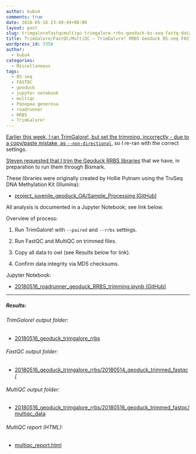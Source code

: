 ```yaml
---
author: kubu4
comments: true
date: 2018-05-16 23:49:49+00:00
layout: post
slug: trimgalorefastqcmultiqc-trimgalore-rrbs-geoduck-bs-seq-fastq-data-directional
title: TrimGalore/FastQC/MultiQC – TrimGalore! RRBS Geoduck BS-seq FASTQ data (directional)
wordpress_id: 3358
author:
  - kubu4
categories:
  - Miscellaneous
tags:
  - BS-seq
  - FASTQC
  - geoduck
  - jupyter notebook
  - multiqc
  - Panopea generosa
  - roadrunner
  - RRBS
  - TrimGalore!
---
```


[Earlier this week, I ran TrimGalore!, but set the trimming, incorrectly - due to a copy/paste mistake, as `--non-directional`](2018/05/16/trimgalorefastqcmultiqc-trimgalore-rrbs-geoduck-bs-seq-fastq-data.html), so I re-ran with the correct settings.

[Steven requested that I trim the Geoduck RRBS libraries](https://github.com/RobertsLab/resources/issues/260) that we have, in preparation to run them through Bismark.

These libraries were originally created by Hollie Putnam using the TruSeq DNA Methylation Kit (Illumina):





  * [project_juvenile_geoduck_OA/Sample_Processing (GitHub)](https://github.com/hputnam/project_juvenile_geoduck_OA/tree/master/Sample_Processing)



All analysis is documented in a Jupyter Notebook; see link below.

Overview of process:



  1. Run TrimGalore! with `--paired` and `--rrbs` settings.



  2. Run FastQC and MultiQC on trimmed files.



  3. Copy all data to owl (see Results below for link).



  4. Confirm data integrity via MD5 checksums.






Jupyter Notebook:





  * [20180516_roadrunner_geoduck_RRBS_trimming.ipynb (GitHub)](https://github.com/sr320/LabDocs/blob/master/jupyter_nbs/sam/20180516_roadrunner_geoduck_RRBS_trimming.ipynb)





* * *





##### Results:





###### TrimGalore! output folder:







  * [20180516_geoduck_trimgalore_rrbs](https://owl.fish.washington.edu/Athaliana/20180516_geoduck_trimgalore_rrbs/)





###### FastQC output folder:







  * [20180516_geoduck_trimgalore_rrbs/20180514_geoduck_trimmed_fastqc/](https://owl.fish.washington.edu/Athaliana/20180516_geoduck_trimgalore_rrbs/20180516_geoduck_trimmed_fastqc)





###### MultiQC output folder:







  * [20180516_geoduck_trimgalore_rrbs/20180516_geoduck_trimmed_fastqc/multiqc_data](https://owl.fish.washington.edu/Athaliana/20180516_geoduck_trimgalore_rrbs/20180516_geoduck_trimmed_fastqc/multiqc_data)





###### MultiQC report (HTML):







  * [multiqc_report.html](https://owl.fish.washington.edu/Athaliana/20180516_geoduck_trimgalore_rrbs/20180516_geoduck_trimmed_fastqc/multiqc_data/multiqc_report.html)


